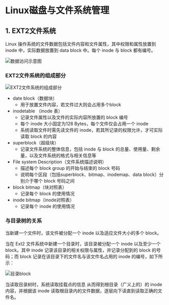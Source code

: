 # Linux磁盘与文件系统管理
## 1. EXT2文件系统

Linux 操作系统的文件数据包括文件内容和文件属性，其中权限和属性放置到 inode 中，实际数据放置到 data block 中。每个 inode 与 block 都有编号。

![数据访问示意图](http://cn.linux.vbird.org/linux_basic/0230filesystem_files/filesystem-1.jpg)


### EXT2文件系统的组成部分

![EXT2文件系统的组成部分](http://cn.linux.vbird.org/linux_basic/0230filesystem_files/ext2_filesystem.jpg)

- date block（数据块）
	- 用于放置文件内容，若文件过大则会占用多个block
- inodetable （inode 表）
	- 记录文件属性以及文件的实际内容所放置的 block 编号
	- 每个 inode 大小固定为128 Bytes，每个文件仅会占用一个 inode
	- 系统读取文件时需先读文件的 inode，若其所记录的权限允许，才可实际读取 block 的内容
- superblock（超级块）
	- 记录文件系统的整体信息，包括 inode 与 block 的总量、使用量、剩余量，以及文件系统的格式与相关信息等 
- File system Description（文件系统描述说明）
	- 描述每个 block group 的开始与结束的 block 号码
    - 说明每个区段（包括superblock、bitmap、inodemap、data block）分别介于哪个 block 号码之间
- block bitmap（块对照表）
	- 记录每个 block 的使用情况
- inode bitmap（inode对照表）
    - 记录每个 inode 的使用情况

### 与目录树的关系
当新建一个文件时，该文件被分配一个 inode 以及适应文件大小的多个 block。

当在 Ext2 文件系统中新建一个目录时，该目录被分配一个 inode 以及至少一个 block。其中 inode 记录该目录的相关权限与属性，并记录分配到的 block 的号码；而 block 记录在该目录下的文件名与该文件名占用的 inode 的编号，如下所示：

![目录block](http://cn.linux.vbird.org/linux_basic/0230filesystem_files/dir_block.jpg)

当读取目录树时，系统读取挂载点的信息 从而得到根目录（广义上的）的 inode 内容，并根据该 inode 读取根目录内的文件数据，逐层向下读直到读取正确的文件名。


